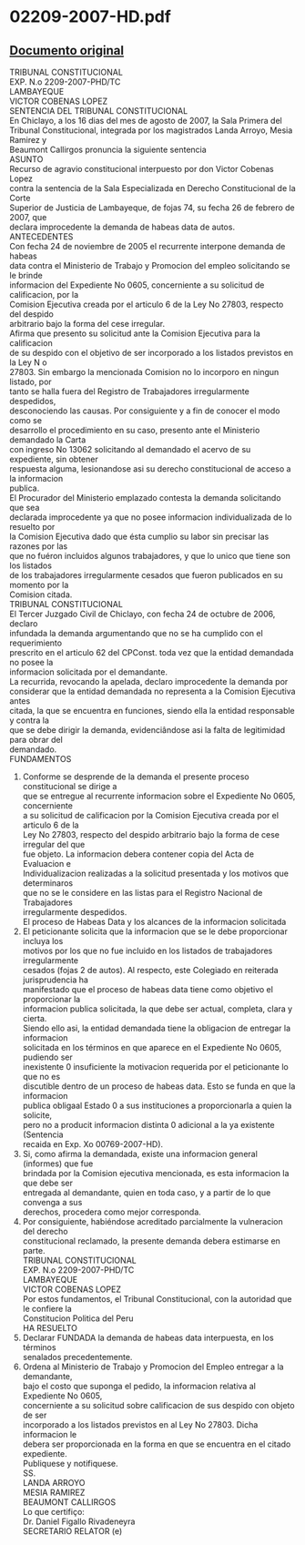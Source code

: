 
02209-2007-HD.pdf
=================
  
[Documento original](https://tc.gob.pe/jurisprudencia/2008/02209-2007-HD.pdf)  
---  
TRIBUNAL CONSTITUCIONAL  
EXP. N.o 2209-2007-PHD/TC  
LAMBAYEQUE  
VICTOR COBENAS LOPEZ  
SENTENCIA DEL TRIBUNAL CONSTITUCIONAL  
En Chiclayo, a los 16 dias del mes de agosto de 2007, la Sala Primera del  
Tribunal Constitucional, integrada por los magistrados Landa Arroyo, Mesia Ramirez y  
Beaumont Callirgos pronuncia la siguiente sentencia  
ASUNTO  
Recurso de agravio constitucional interpuesto por don Victor Cobenas Lopez  
contra la sentencia de la Sala Especializada en Derecho Constitucional de la Corte  
Superior de Justicia de Lambayeque, de fojas 74, su fecha 26 de febrero de 2007, que  
declara improcedente la demanda de habeas data de autos.  
ANTECEDENTES  
Con fecha 24 de noviembre de 2005 el recurrente interpone demanda de habeas  
data contra el Ministerio de Trabajo y Promocion del empleo solicitando se le brinde  
informacion del Expediente No 0605, concerniente a su solicitud de calificacion, por la  
Comision Ejecutiva creada por el articulo 6 de la Ley No 27803, respecto del despido  
arbitrario bajo la forma del cese irregular.  
Afirma que presento su solicitud ante la Comision Ejecutiva para la calificacion  
de su despido con el objetivo de ser incorporado a los listados previstos en la Ley N o  
27803. Sin embargo la mencionada Comision no lo incorporo en ningun listado, por  
tanto se halla fuera del Registro de Trabajadores irregularmente despedidos,  
desconociendo las causas. Por consiguiente y a fin de conocer el modo como se  
desarrollo el procedimiento en su caso, presento ante el Ministerio demandado la Carta  
con ingreso No 13062 solicitando al demandado el acervo de su expediente, sin obtener  
respuesta alguma, lesionandose asi su derecho constitucional de acceso a la informacion  
publica.  
El Procurador del Ministerio emplazado contesta la demanda solicitando que sea  
declarada improcedente ya que no posee informacion individualizada de lo resuelto por  
la Comision Ejecutiva dado que ésta cumplio su labor sin precisar las razones por las  
que no fuéron incluidos algunos trabajadores, y que lo unico que tiene son los listados  
de los trabajadores irregularmente cesados que fueron publicados en su momento por la  
Comision citada.  
TRIBUNAL CONSTITUCIONAL  
El Tercer Juzgado Civil de Chiclayo, con fecha 24 de octubre de 2006, declaro  
infundada la demanda argumentando que no se ha cumplido con el requerimiento  
prescrito en el articulo 62 del CPConst. toda vez que la entidad demandada no posee la  
informacion solicitada por el demandante.  
La recurrida, revocando la apelada, declaro improcedente la demanda por  
considerar que la entidad demandada no representa a la Comision Ejecutiva antes  
citada, la que se encuentra en funciones, siendo ella la entidad responsable y contra la  
que se debe dirigir la demanda, evidenciândose asi la falta de legitimidad para obrar del  
demandado.  
FUNDAMENTOS  
1. Conforme se desprende de la demanda el presente proceso constitucional se dirige a  
que se entregue al recurrente informacion sobre el Expediente No 0605, concerniente  
a su solicitud de calificacion por la Comision Ejecutiva creada por el articulo 6 de la  
Ley No 27803, respecto del despido arbitrario bajo la forma de cese irregular del que  
fue objeto. La informacion debera contener copia del Acta de Evaluacion e  
Individualizacion realizadas a la solicitud presentada y los motivos que determinaros  
que no se le considere en las listas para el Registro Nacional de Trabajadores  
irregularmente despedidos.  
El proceso de Habeas Data y los alcances de la informacion solicitada  
2. El peticionante solicita que la informacion que se le debe proporcionar incluya los  
motivos por los que no fue incluido en los listados de trabajadores irregularmente  
cesados (fojas 2 de autos). Al respecto, este Colegiado en reiterada jurisprudencia ha  
manifestado que el proceso de habeas data tiene como objetivo el proporcionar la  
informacion publica solicitada, la que debe ser actual, completa, clara y cierta.  
Siendo ello asi, la entidad demandada tiene la obligacion de entregar la informacion  
solicitada en los términos en que aparece en el Expediente No 0605, pudiendo ser  
inexistente 0 insuficiente la motivacion requerida por el peticionante lo que no es  
discutible dentro de un proceso de habeas data. Esto se funda en que la informacion  
publica obligaal Estado 0 a sus instituciones a proporcionarla a quien la solicite,  
pero no a producit informacion distinta 0 adicional a la ya existente (Sentencia  
recaida en Exp. Xo 00769-2007-HD).  
3. Si, como afirma la demandada, existe una informacion general (informes) que fue  
brindada por la Comision ejecutiva mencionada, es esta informacion la que debe ser  
entregada al demandante, quien en toda caso, y a partir de lo que convenga a sus  
derechos, procedera como mejor corresponda.  
4. Por consiguiente, habiéndose acreditado parcialmente la vulneracion del derecho  
constitucional reclamado, la presente demanda debera estimarse en parte.  
TRIBUNAL CONSTITUCIONAL  
EXP. N.o 2209-2007-PHD/TC  
LAMBAYEQUE  
VICTOR COBENAS LOPEZ  
Por estos fundamentos, el Tribunal Constitucional, con la autoridad que le confiere la  
Constitucion Politica del Peru  
HA RESUELTO  
1. Declarar FUNDADA la demanda de habeas data interpuesta, en los términos  
senalados precedentemente.  
2. Ordena al Ministerio de Trabajo y Promocion del Empleo entregar a la demandante,  
bajo el costo que suponga el pedido, la informacion relativa al Expediente No 0605,  
concerniente a su solicitud sobre calificacion de sus despido con objeto de ser  
incorporado a los listados previstos en al Ley No 27803. Dicha informacion le  
debera ser proporcionada en la forma en que se encuentra en el citado expediente.  
Publiquese y notifiquese.  
SS.  
LANDA ARROYO  
MESIA RAMIREZ  
BEAUMONT CALLIRGOS  
Lo que certifiço:  
Dr. Daniel Figallo Rivadeneyra  
SECRETARIO RELATOR (e)